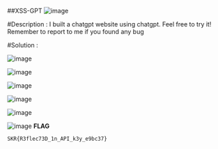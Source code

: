 ##XSS-GPT
![image](https://github.com/user-attachments/assets/8479e899-7598-44fc-b4e0-c80bac8e3c72)

#Description :
I built a chatgpt website using chatgpt. Feel free to try it! Remember to report to me if you found any bug

#Solution :

![image](https://github.com/user-attachments/assets/cd35f7db-48be-43b8-853f-879741ba8250)


![image](https://github.com/user-attachments/assets/cc0c29db-0c5c-4645-bf5b-f5ed15d8480d)


![image](https://github.com/user-attachments/assets/ce4526ba-a301-4ddc-900a-4b3a7e797624)

![image](https://github.com/user-attachments/assets/ca3034f4-b787-4524-9719-41c0d465c2fc)


![image](https://github.com/user-attachments/assets/a1e70c8a-812d-482c-8ecf-d31576d5c866)


![image](https://github.com/user-attachments/assets/ef6afacc-a7d0-4610-945d-70113e584f18)
**FLAG**
```
SKR{R3flec73D_1n_API_k3y_e9bc37}
```
